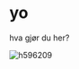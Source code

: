 # yo

hva gjør du her?

<p align="left"> <img src="https://komarev.com/ghpvc/?username=h596209&label=Profile%20views&color=0e75b6&style=flat" alt="h596209" /> </p>
